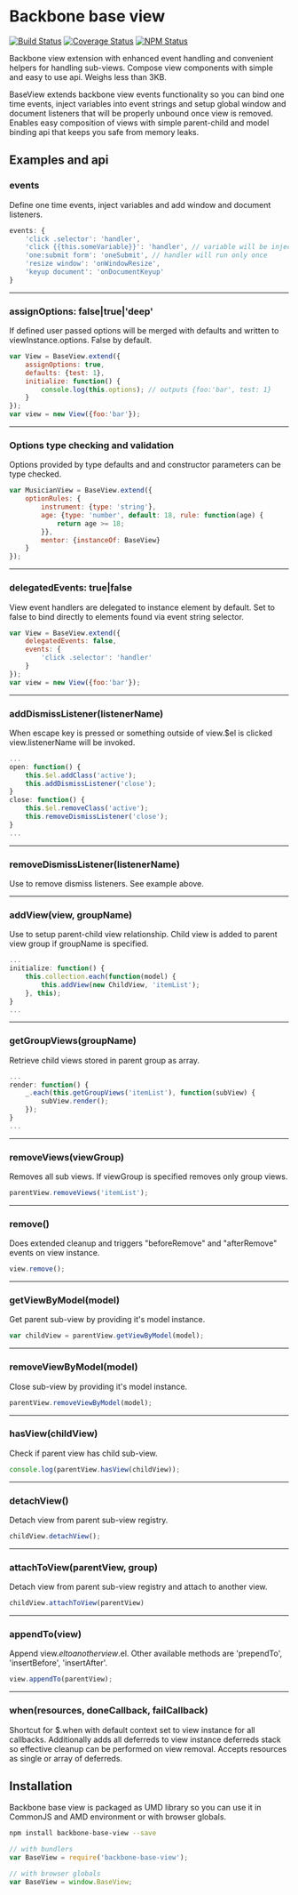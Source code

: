 # Backbone base view
[![Build Status](https://travis-ci.org/dbrekalo/backbone-base-view.svg?branch=master)](https://travis-ci.org/dbrekalo/backbone-base-view)
[![Coverage Status](https://coveralls.io/repos/github/dbrekalo/backbone-base-view/badge.svg?branch=master)](https://coveralls.io/github/dbrekalo/backbone-base-view?branch=master)
[![NPM Status](https://img.shields.io/npm/v/backbone-base-view.svg)](https://www.npmjs.com/package/backbone-base-view)

Backbone view extension with enhanced event handling and convenient helpers for handling sub-views.
Compose view components with simple and easy to use api.
Weighs less than 3KB.

BaseView extends backbone view events functionality so you can bind one time events,
inject variables into event strings and setup global window and document listeners that will be properly unbound once view is removed.
Enables easy composition of views with simple parent-child and model binding api that keeps you safe from memory leaks.

## Examples and api

### events
Define one time events, inject variables and add window and document listeners.
```js
events: {
    'click .selector': 'handler',
    'click {{this.someVariable}}': 'handler', // variable will be injected
    'one:submit form': 'oneSubmit', // handler will run only once
    'resize window': 'onWindowResize',
    'keyup document': 'onDocumentKeyup'
}
```
---

### assignOptions: false|true|'deep'
If defined user passed options will be merged with defaults and written to viewInstance.options. False by default.
```js
var View = BaseView.extend({
    assignOptions: true,
    defaults: {test: 1},
    initialize: function() {
        console.log(this.options); // outputs {foo:'bar', test: 1}
    }
});
var view = new View({foo:'bar'});
```
---

### Options type checking and validation
Options provided by type defaults and and constructor parameters can be type checked.
```js
var MusicianView = BaseView.extend({
    optionRules: {
        instrument: {type: 'string'},
        age: {type: 'number', default: 18, rule: function(age) {
            return age >= 18;
        }},
        mentor: {instanceOf: BaseView}
    }
});
```
---

### delegatedEvents: true|false
View event handlers are delegated to instance element by default. Set to false to bind directly to elements found via event string selector.
```js
var View = BaseView.extend({
    delegatedEvents: false,
    events: {
        'click .selector': 'handler'
    }
});
var view = new View({foo:'bar'});
```
---

### addDismissListener(listenerName)
When escape key is pressed or something outside of view.$el is clicked view.listenerName will be invoked.
```js
...
open: function() {
    this.$el.addClass('active');
    this.addDismissListener('close');
}
close: function() {
    this.$el.removeClass('active');
    this.removeDismissListener('close');
}
...
```
---

### removeDismissListener(listenerName)
Use to remove dismiss listeners. See example above.

---

### addView(view, groupName)
Use to setup parent-child view relationship. Child view is added to parent view group if groupName is specified.
```js
...
initialize: function() {
    this.collection.each(function(model) {
        this.addView(new ChildView, 'itemList');
    }, this);
}
...
```
---

### getGroupViews(groupName)
Retrieve child views stored in parent group as array.
```js
...
render: function() {
    _.each(this.getGroupViews('itemList'), function(subView) {
        subView.render();
    });
}
...
```
---

### removeViews(viewGroup)
Removes all sub views. If viewGroup is specified removes only group views.
```js
parentView.removeViews('itemList');
```
---

### remove()
Does extended cleanup and triggers "beforeRemove" and "afterRemove" events on view instance.
```js
view.remove();
```
---

### getViewByModel(model)
Get parent sub-view by providing it's model instance.
```js
var childView = parentView.getViewByModel(model);
```
---

### removeViewByModel(model)
Close sub-view by providing it's model instance.
```js
parentView.removeViewByModel(model);
```
---

### hasView(childView)
Check if parent view has child sub-view.
```js
console.log(parentView.hasView(childView));
```
---

### detachView()
Detach view from parent sub-view registry.
```js
childView.detachView();
```
---

### attachToView(parentView, group)
Detach view from parent sub-view registry and attach to another view.
```js
childView.attachToView(parentView)
```
---

### appendTo(view)
Append view.$el to another view.$el. Other available methods are 'prependTo', 'insertBefore', 'insertAfter'.
```js
view.appendTo(parentView);
```
---

### when(resources, doneCallback, failCallback)
Shortcut for $.when with default context set to view instance for all callbacks.
Additionally adds all deferreds to view instance deferreds stack so effective cleanup can be performed on view removal.
Accepts resources as single or array of deferreds.


## Installation
Backbone base view is packaged as UMD library so you can use it in CommonJS and AMD environment or with browser globals.

```bash
npm install backbone-base-view --save
```

```js
// with bundlers
var BaseView = require('backbone-base-view');

// with browser globals
var BaseView = window.BaseView;
```
